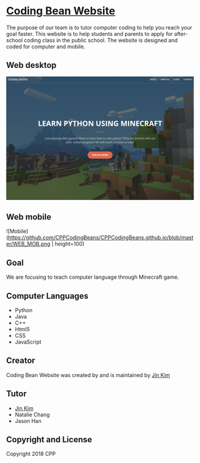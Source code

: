 # [Coding Bean Website](https://codingbeans.org)

The purpose of our team is to tutor computer coding to help you reach your goal faster. This website is to help students and parents to apply for after-school coding class in the public school. The website is designed and coded for computer and mobile.

## Web desktop

![Desktop](https://github.com/CPPCodingBeans/CPPCodingBeans.github.io/blob/master/WEB_MAIN.png)

## Web mobile

![Mobile](https://github.com/CPPCodingBeans/CPPCodingBeans.github.io/blob/master/WEB_MOB.png | height=100)

## Goal

We are focusing to teach computer language through Minecraft game.

## Computer Languages

* Python
* Java
* C++
* Html5
* CSS
* JavaScript

## Creator

Coding Bean Website was created by and is maintained by [Jin Kim](http://smartjinny.com/)

## Tutor

* [Jin Kim](http://smartjinny.com/)
* Natalie Chang
* Jason Han

## Copyright and License

Copyright 2018 CPP
